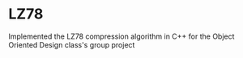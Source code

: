 # LZ78
Implemented the LZ78 compression algorithm in C++ for the Object Oriented Design class's group project
